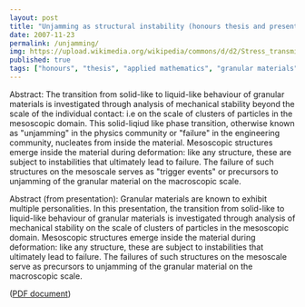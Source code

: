 ```yaml
---
layout: post
title: "Unjamming as structural instability (honours thesis and presentation)"
date: 2007-11-23
permalink: /unjamming/
img: https://upload.wikimedia.org/wikipedia/commons/d/d2/Stress_transmision.svg
published: true
tags: ["honours", "thesis", "applied mathematics", "granular materials", "publication", ]
---
```


Abstract: The transition from solid-like to liquid-like behaviour of granular materials is investigated through analysis of mechanical stability beyond the scale of the individual contact: i.e on the scale of clusters of particles in the mesoscopic domain. This solid-liqiud like phase transition, otherwise known as "unjamming" in the physics community or "failure" in the engineering community, nucleates from inside the material. Mesoscopic structures emerge inside the material during deformation: like any structure, these are subject to instabilities that ultimately lead to failure. The failure of such structures on the mesoscale serves as "trigger events" or precursors to unjamming of the granular material on the macroscopic scale.

Abstract (from presentation): Granular materials are known to exhibit multiple personalities. In this presentation, the transition from solid-like to liquid-like behaviour of granular materials is investigated through analysis of mechanical stability on the scale of clusters of particles in the mesoscopic domain. Mesoscopic structures emerge inside the material during deformation: like any structure, these are subject to instabilities that ultimately lead to failure. The failures of such structures on the mesoscale serve as precursors to unjamming of the granular material on the macroscopic scale.

([PDF document](https://web.archive.org/web/20160330005813/http://www.ms.unimelb.edu.au/publications/thesis-McAteer-Hons07.pdf))
